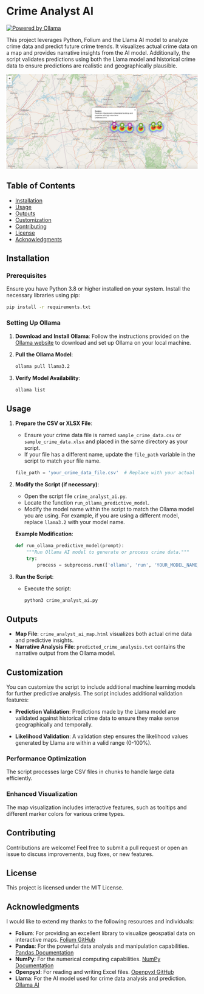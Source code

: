 # Crime Analyst AI
[![Powered by Ollama](https://img.shields.io/badge/Powered%20by-Ollama-blue)](https://ollama.com)


This project leverages Python, Folium and the Llama AI model to analyze crime data and predict future crime trends. It visualizes actual crime data on a map and provides narrative insights from the AI model. Additionally, the script validates predictions using both the Llama model and historical crime data to ensure predictions are realistic and geographically plausible.

![Crime Analyst AI Map](https://github.com/ericmaddox/crime-analyst-ai/blob/main/media/crime_analyst_ai_map.JPG)


## Table of Contents

- [Installation](#installation)
- [Usage](#usage)
- [Outputs](#outputs)
- [Customization](#customization)
- [Contributing](#contributing)
- [License](#license)
- [Acknowledgments](#acknowledgments)

## Installation

### Prerequisites

Ensure you have Python 3.8 or higher installed on your system. Install the necessary libraries using pip:

```bash
pip install -r requirements.txt
```

### Setting Up Ollama

1. **Download and Install Ollama**:
   Follow the instructions provided on the [Ollama website](https://ollama.ai) to download and set up Ollama on your local machine.

2. **Pull the Ollama Model**:
   ```bash
   ollama pull llama3.2
   ```

3. **Verify Model Availability**:
   ```bash
   ollama list
   ```

## Usage

1. **Prepare the CSV or XLSX File**:
   - Ensure your crime data file is named `sample_crime_data.csv` or `sample_crime_data.xlsx` and placed in the same directory as your script.
   - If your file has a different name, update the `file_path` variable in the script to match your file name.

   ```python
   file_path = 'your_crime_data_file.csv'  # Replace with your actual file name
   ```

2. **Modify the Script (if necessary)**:
   - Open the script file `crime_analyst_ai.py`.
   - Locate the function `run_ollama_predictive_model`.
   - Modify the model name within the script to match the Ollama model you are using. For example, if you are using a different model, replace `llama3.2` with your model name.

   **Example Modification**:
   ```python
   def run_ollama_predictive_model(prompt):
       """Run Ollama AI model to generate or process crime data."""
       try:
           process = subprocess.run(['ollama', 'run', 'YOUR_MODEL_NAME_HERE', prompt], capture_output=True, text=True, check=True)
   ```

3. **Run the Script**:
   - Execute the script:
     ```bash
     python3 crime_analyst_ai.py
     ```

## Outputs

- **Map File**: `crime_analyst_ai_map.html` visualizes both actual crime data and predictive insights.
- **Narrative Analysis File**: `predicted_crime_analysis.txt` contains the narrative output from the Ollama model.

## Customization

You can customize the script to include additional machine learning models for further predictive analysis. The script includes additional validation features:

- **Prediction Validation**: Predictions made by the Llama model are validated against historical crime data to ensure they make sense geographically and temporally.
  
- **Likelihood Validation**: A validation step ensures the likelihood values generated by Llama are within a valid range (0-100%).

### Performance Optimization

The script processes large CSV files in chunks to handle large data efficiently.

### Enhanced Visualization

The map visualization includes interactive features, such as tooltips and different marker colors for various crime types.

## Contributing

Contributions are welcome! Feel free to submit a pull request or open an issue to discuss improvements, bug fixes, or new features.

## License

This project is licensed under the MIT License.

## Acknowledgments

I would like to extend my thanks to the following resources and individuals:

- **Folium**: For providing an excellent library to visualize geospatial data on interactive maps. [Folium GitHub](https://github.com/python-visualization/folium)
- **Pandas**: For the powerful data analysis and manipulation capabilities. [Pandas Documentation](https://pandas.pydata.org/pandas-docs/stable/)
- **NumPy**: For the numerical computing capabilities. [NumPy Documentation](https://numpy.org/doc/)
- **Openpyxl**: For reading and writing Excel files. [Openpyxl GitHub](https://github.com/jmcnamara/openpyxl)
- **Llama**: For the AI model used for crime data analysis and prediction. [Ollama AI](https://ollama.ai)
